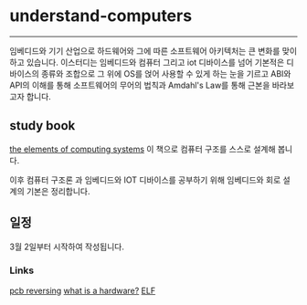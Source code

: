 # understand-computers
---
임베디드와 기기 산업으로 하드웨어와 그에 따른 소프트웨어 아키텍처는 큰 변화를 맞이하고 있습니다. 이스터디는 임베디드와 컴퓨터 그리고 iot 디바이스를 넘어 기본적은 디바이스의 종류와 조합으로 그 위에 OS를 얹어 사용할 수 있게 하는 눈을 기르고 ABI와 API의 이해를 통해 소프트웨어의 무어의 법칙과 Amdahl's Law를 통해 근본을 바라보고자 합니다.


## study book
[the elements of computing systems](https://mitpress.mit.edu/9780262539807/the-elements-of-computing-systems/) 이 책으로 컴퓨터 구조를 스스로 설계해 봅니다. 

이후 컴퓨터 구조론 과 임베디드와 IOT 디바이스를 공부하기 위해 임베디드와 회로 설계의 기본은 정리합니다. 


## 일정 
3월 2일부터 시작하여 작성됩니다.







### Links
[pcb reversing](https://0x434b.dev/linksys-ea6100_pt1/)
[what is a hardware?](https://0x434b.dev)
[ELF](https://www.intezer.com/blog/research/executable-linkable-format-101-part1-sections-segments/)
